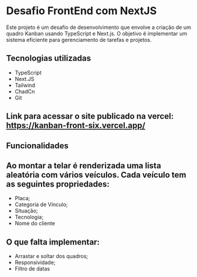 # Desafio FrontEnd com NextJS

Este projeto é um desafio de desenvolvimento que envolve a criação de um quadro Kanban usando TypeScript e Next.js. O objetivo é implementar um sistema eficiente para gerenciamento de tarefas e projetos.

## Tecnologias utilizadas
- TypeScript
- Next.JS
- Tailwind
- ChadCn
- Git

## Link para acessar o site publicado na vercel: https://kanban-front-six.vercel.app/

## Funcionalidades

## Ao montar a telar é renderizada uma lista aleatória com vários veículos. Cada veículo tem as seguintes propriedades:
  - Placa;
  - Categoria de Vínculo;
  - Situação;
  - Tecnologia;
  - Nome do cliente

## O que falta implementar:
  - Arrastar e soltar dos quadros;
  - Responsividade;
  - Filtro de datas
  
